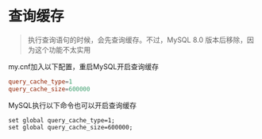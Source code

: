 # 查询缓存

> 执行查询语句的时候，会先查询缓存。不过，MySQL 8.0 版本后移除，因为这个功能不太实用

my.cnf加入以下配置，重启MySQL开启查询缓存

```my.cnf
query_cache_type=1
query_cache_size=600000
```

MySQL执行以下命令也可以开启查询缓存

```query_cache
set global query_cache_type=1;
set global query_cache_size=600000;
```
